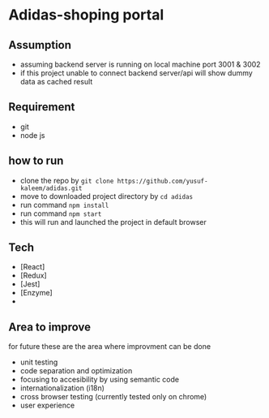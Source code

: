 # Adidas-shoping portal

## Assumption 
 - assuming backend server is running on local machine port 3001 & 3002
 - if this project unable to connect backend server/api will show dummy data as cached result 

## Requirement 
 - git 
- node js 

## how to run 
- clone the repo by `git clone https://github.com/yusuf-kaleem/adidas.git`
- move to downloaded project directory by `cd adidas`
- run command `npm install` 
- run command `npm start`
- this will run and launched the project in default browser 

## Tech
- [React] 
- [Redux] 
- [Jest] 
- [Enzyme] 
- 
## Area to improve
for future these are the area where improvment can be done
- unit testing 
- code separation and optimization 
- focusing to accesibility by using semantic code
- internationalization (i18n)
- cross browser testing (currently tested only on chrome)
- user experience 





